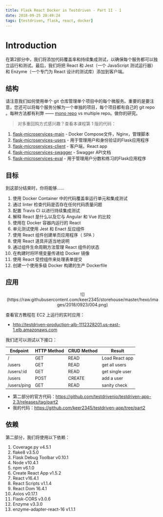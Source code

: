 ```yaml
---
title: Flask React Docker in Testdriven - Part II - 1
date: 2018-09-25 20:49:24
tags: [testdriven, flask, react, docker]
---
```

# Introduction
在第2部分中，我们将添加代码覆盖率和持续集成测试，以确保每个服务都可以独立运行和测试。最后，我们将把 React 和 Jest（一个 JavaScript 测试运行器）和 Enzyme（一个专门为 React 设计的测试库）添加到客户端。

<!-- more -->

## 结构
请注意我们如何使用单个 git 仓库管理单个项目中的每个微服务。重要的是要注意，您还可以将每个服务分解为一个单独的项目，每个项目都有自己的 git  repo 。每种方法都有利弊 —— [mono repo](https://danluu.com/monorepo/) vs multiple repo。做你的研究。

> 对多重回购方式感兴趣？查看本课程第 1 版的代码：
1. [flask-microservices-main](https://github.com/testdrivenio/flask-microservices-main) - Docker Compose文件，Nginx，管理脚本
1. [flask-microservices-users](https://github.com/testdrivenio/flask-microservices-users) - 用于管理用户和身份验证的Flask应用程序
1. [flask-microservices-client](https://github.com/testdrivenio/flask-microservices-client) - 客户端，React app
1. [flask-microservices-swagger](https://github.com/testdrivenio/flask-microservices-swagger) - Swagger API文档
1. [flask-microservices-eval](https://github.com/testdrivenio/flask-microservices-eval) - 用于管理用户分数和练习的Flask应用程序


## 目标
到这部分结束时，你将能够......
1. 使用 Docker Container 中的代码覆盖率运行单元和集成测试
1. 通过 linter 检查代码是否存在任何代码质量问题
1. 配置 Travis CI 以进行持续集成测试
1. 解释 React 是什么以及它与 Angular 和 Vue 的比较
1. 使用在 Docker 容器内运行的 React
1. 单元测试使用 Jest 和 Enact 反应组件
1. 使用 React 组件创建单页应用程序（ SPA ）
1. 使用 React 道具并适当地说明
1. 通过组件生命周期方法管理 React 组件的状态
1. 在构建时将环境变量传递给 Docker 镜像
1. 使用 React 受控组件来处理表单提交
1. 创建一个使用多级 Docker 构建的生产 Dockerfile

## 应用

<center>
![](https://raw.githubusercontent.com/keer2345/storehouse/master/hexo/images/2018/0923/004.png)
</center>

查看官方教程在 EC2 上运行的实时应用：
- http://testdriven-production-alb-1112328201.us-east-1.elb.amazonaws.com

我们还可以测试以下接口：

Endpoint|HTTP Method|CRUD Method|Result
----|----|----|----
/|GET|READ|Load React app
/users|GET|READ|get all users
/users/:id|GET|READ|get single user
/users|POST|CREATE|add a user
/users/ping|GET|READ|sanity check

- 第二部分的官方代码：https://github.com/testdrivenio/testdriven-app-2.3/releases/tag/part2
- 我的代码：https://github.com/keer2345/testdriven-app/tree/part2

## 依赖
第二部分，我们将使用以下依赖：
1. Coverage.py v4.5.1
1. flake8 v3.5.0
1. Flask Debug Toolbar v0.10.1
1. Node v10.4.1
1. npm v6.1.0
1. Create React App v1.5.2
1. React v16.4.1
1. React Scripts v1.1.4
1. React Dom 16.4.1
1. Axios v0.17.1
1. Flask-CORS v3.0.6
1. Enzyme v3.3.0
1. enzyme-adapter-react-16 v1.1.1
